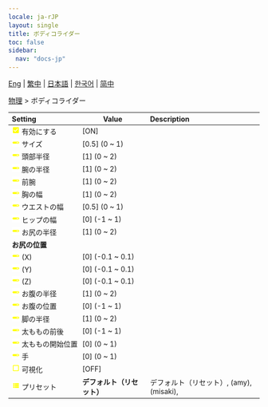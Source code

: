 ```yaml
---
locale: ja-rJP
layout: single
title: ボディコライダー
toc: false
sidebar:
  nav: "docs-jp"
---
```

[Eng](/dancexr/menu/2025.4/actor/body_colliders) | [繁中](/tw/dancexr/menu/2025.4/actor/body_colliders) | [日本語](/jp/dancexr/menu/2025.4/actor/body_colliders) | [한국어](/kr/dancexr/menu/2025.4/actor/body_colliders) | [简中](/zh/dancexr/menu/2025.4/actor/body_colliders)

[物理](../menu#物理) > ボディコライダー



| Setting | Value | Description |
| :--- | --- | :--- |
|<nobr><img src="/images/icon/ic_check_on.png" alt="check on icon"/> 有効にする</nobr>| [ON] | 
|<nobr><img src="/images/icon/ic_slider.png" alt="slider icon"/> サイズ</nobr>| [0.5] (0 ~ 1) | 
|<nobr><img src="/images/icon/ic_slider.png" alt="slider icon"/> 頭部半径</nobr>| [1] (0 ~ 2) | 
|<nobr><img src="/images/icon/ic_slider.png" alt="slider icon"/> 腕の半径</nobr>| [1] (0 ~ 2) | 
|<nobr><img src="/images/icon/ic_slider.png" alt="slider icon"/> 前腕</nobr>| [1] (0 ~ 2) | 
|<nobr><img src="/images/icon/ic_slider.png" alt="slider icon"/> 胸の幅</nobr>| [1] (0 ~ 2) | 
|<nobr><img src="/images/icon/ic_slider.png" alt="slider icon"/> ウエストの幅</nobr>| [0.5] (0 ~ 1) | 
|<nobr><img src="/images/icon/ic_slider.png" alt="slider icon"/> ヒップの幅</nobr>| [0] (-1 ~ 1) | 
|<nobr><img src="/images/icon/ic_slider.png" alt="slider icon"/> お尻の半径</nobr>| [1] (0 ~ 2) | 
|<nobr> <b>お尻の位置</b></nobr>|| 
|<nobr><img src="/images/icon/ic_slider.png" alt="slider icon"/> (X)</nobr>| [0] (-0.1 ~ 0.1) | 
|<nobr><img src="/images/icon/ic_slider.png" alt="slider icon"/> (Y)</nobr>| [0] (-0.1 ~ 0.1) | 
|<nobr><img src="/images/icon/ic_slider.png" alt="slider icon"/> (Z)</nobr>| [0] (-0.1 ~ 0.1) | 
|<nobr><img src="/images/icon/ic_slider.png" alt="slider icon"/> お腹の半径</nobr>| [1] (0 ~ 2) | 
|<nobr><img src="/images/icon/ic_slider.png" alt="slider icon"/> お腹の位置</nobr>| [0] (-1 ~ 1) | 
|<nobr><img src="/images/icon/ic_slider.png" alt="slider icon"/> 脚の半径</nobr>| [1] (0 ~ 2) | 
|<nobr><img src="/images/icon/ic_slider.png" alt="slider icon"/> 太ももの前後</nobr>| [0] (-1 ~ 1) | 
|<nobr><img src="/images/icon/ic_slider.png" alt="slider icon"/> 太ももの開始位置</nobr>| [0] (0 ~ 1) | 
|<nobr><img src="/images/icon/ic_slider.png" alt="slider icon"/> 手</nobr>| [0] (0 ~ 1) | 
|<nobr><img src="/images/icon/ic_check_off.png" alt="check off icon"/> 可視化</nobr>| [OFF] | 
|<nobr><img src="/images/icon/ic_list.png" alt="list icon"/> プリセット</nobr>| **デフォルト（リセット）** | デフォルト（リセット）, (amy), (misaki),  |

